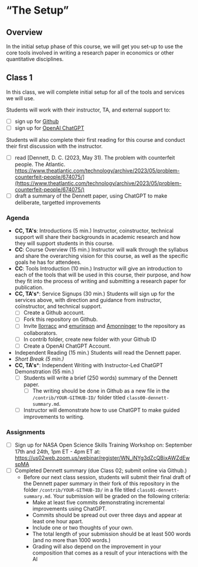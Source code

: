 # “The Setup”

## Overview

In the initial setup phase of this course, we will get you set-up to use the core tools
involved in writing a research paper in economics or other quantitative disciplines.

## Class 1

In this class, we will complete initial setup for all of the tools and services we will use.

Students will work with their instructor, TA, and external support to:
- [ ] sign up for [Github](http://github.com)
- [ ] sign up for [OpenAI ChatGPT](https://openai.com/)

Students will also complete their first reading for this course and conduct their first discussion with the instructor.
- [ ] read [Dennett, D. C. (2023, May 31). The problem with counterfeit people. The Atlantic. https://www.theatlantic.com/technology/archive/2023/05/problem-counterfeit-people/674075/](https://www.theatlantic.com/technology/archive/2023/05/problem-counterfeit-people/674075/)
- [ ] draft a summary of the Dennett paper, using ChatGPT to make deliberate, targetted improvements

### Agenda

- **CC, TA's**: Introductions (5 min.)
  Instructor, coinstructor, technical support will share their backgrounds in academic research and how they will support students in this course.
- **CC**: Course Overview (15 min.)
  Instructor will walk through the syllabus and share the overarching vision for this course, as well as the specific goals he has for attendees.
- **CC**: Tools Introduction (10 min.)
  Instructor will give an introduction to each of the tools that will be used in this course, their purpose, and how they fit into the process of writing and submitting a research paper for publication.
- **CC, TA's***: Service Signups (30 min.)
  Students will sign up for the services above, with direction and guidance from instructor, coïnstructor, and technical support.
  - [ ] Create a Github account.
  - [ ] Fork this repository on Github.
  - [ ] Invite [llorracc](https://github.com/llorracc/) and [emurinson](https://github.com/emurinson) and [Amonninger](https://github.com/Amonninger) to the repository as collaborators.
  - [ ] In contrib folder, create new folder with your Github ID
  - [ ] Create a OpenAI ChatGPT Account.
- Independent Reading (15 min.)
  Students will read the Dennett paper.
- *Short Break (5 min.)*
- **CC, TA's***: Independent Writing with Instructor-Led ChatGPT Demonstration (55 min.)
  - [ ] Students will write a brief (250 words) summary of the Dennett paper.
    - [ ] The writing should be done in Github as a new file in the `/contrib/YOUR-GITHUB-ID/` folder titled `class00-dennett-summary.md`.
  - [ ] Instructor will demonstrate how to use ChatGPT to make guided improvements to writing.

### Assignments

- [ ] Sign up for NASA Open Science Skills Training Workshop on: September 17th and 24th, 1pm ET - 4pm ET at: https://us02web.zoom.us/webinar/register/WN_iNYg3dZcQBixAWZdEwspMA
- [ ] Completed Dennett summary (due Class 02; submit online via Github.)
  - Before our next class session, students will submit their final draft of the Dennett paper summary in their fork of this repository in the folder `/contrib/YOUR-GITHUB-ID/` in a file titled `class01-dennett-summary.md`. Your submission will be graded on the following criteria:
    - Make at least five commits demonstrating incremental improvements using ChatGPT.
    - Commits should be spread out over three days and appear at least one hour apart.
    - Include one or two thoughts of your own.
    - The total length of your submission should be at least 500 words (and no more than 1000 words.)
    - Grading will also depend on the improvement in your composition that comes as a result of your interactions with the AI
